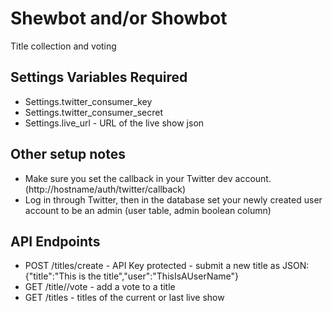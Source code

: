 Shewbot and/or Showbot
======================

Title collection and voting

Settings Variables Required
------------------------------

* Settings.twitter_consumer_key
* Settings.twitter_consumer_secret
* Settings.live_url - URL of the live show json

Other setup notes
-----------------

* Make sure you set the callback in your Twitter dev account. (http://hostname/auth/twitter/callback)
* Log in through Twitter, then in the database set your newly created user account to be an admin (user table, admin boolean column)

API Endpoints
-------------

* POST /titles/create - API Key protected - submit a new title as JSON: {"title":"This is the title","user":"ThisIsAUserName"}
* GET /title/<id>/vote - add a vote to a title
* GET /titles - titles of the current or last live show
